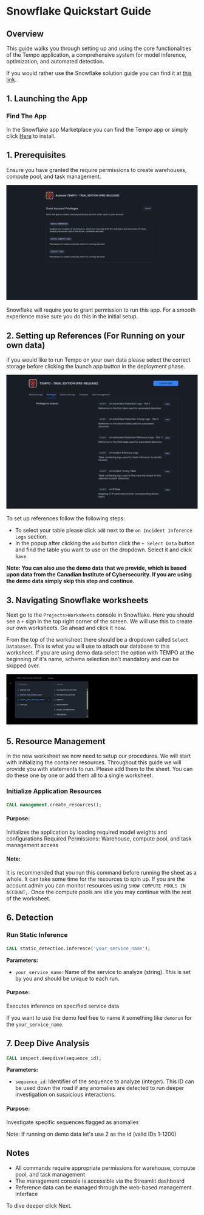 # Snowflake Quickstart Guide

## Overview
This guide walks you through setting up and using the core functionalities of the Tempo application, a comprehensive system for model inference, optimization, and automated detection.

If you would rather use the Snowflake solution guide you can find it at [this link](https://quickstarts.snowflake.com/guide/getting_started_with_tempo_and_snowflake/index.html#0).

## 1. Launching the App

### Find The App
In the Snowflake app Marketplace you can find the Tempo app or simply click [Here](https://app.snowflake.com/marketplace/listing/GZTYZOYXHNX/deeptempo-cybersecurity-tempo-cybersecurity-incident-identification-via-deep-learning?search=tempo) to install.  


## 1. Prerequisites
Ensure you have granted the require permissions to create warehouses, compute pool, and task management.

![permissions page](assets/tempo_permissions.png)

Snowflake will require you to grant permission to run this app.  For a smooth experience make sure you do this in the initial setup.

## 2. Setting up References (For Running on your own data)

if you would like to run Tempo on your own data please select the correct storage before clicking the launch app button in the deployment phase.

![reference page](assets/reference_page.png)

To set up references follow the following steps:

- To select your table please click `add` next to the `on Incident Inference Logs` section. 
- In the popup after clicking the `add` button click the `+ Select Data` button and find the table you want to use on the dropdown.  Select it and click `Save`.

**Note: You can also use the demo data that we provide, which is based upon data from the Canadian Institute of Cybersecurity.  If you are using the demo data simply skip this step and continue.**


## 3. Navigating Snowflake worksheets

Next go to the `Projects>Worksheets` console in Snowflake. Here you should see a `+` sign in the top right corner of the screen.  We will use this to create our own worksheets. Go ahead and click it now. 

From the top of the worksheet there should be a dropdown called `Select Databases`.  This is what you will use to attach our database to this worksheet.  If you are using demo data select the option with TEMPO at the beginning of it's name, schema selection isn't mandatory and can be skipped over.

![database_selection](assets/database_selection.png)


## 5. Resource Management

In the new worksheet we now need to setup our procedures. We will start with initializing the container resources. Throughout this guide we will provide you with statements to run.  Please add them to the sheet. You can do these one by one or add them all to a single worksheet.

### Initialize Application Resources
```sql
CALL management.create_resources();
```
#### Purpose: 
Initializes the application by loading required model weights and configurations
Required Permissions: Warehouse, compute pool, and task management access

#### Note:
It is recommended that you run this command before running the sheet as a whole.  It can take some time for the resources to spin up.  If you are the account admin you can monitor resources using `SHOW COMPUTE POOLS IN ACCOUNT;`. Once the compute pools are idle you may continue with the rest of the worksheet.

## 6. Detection

### Run Static Inference
```sql
CALL static_detection.inference('your_service_name');
```
**Parameters:**
- `your_service_name`: Name of the service to analyze (string).  This is set by you and should be unique to each run.
#### Purpose: 
Executes inference on specified service data

If you want to use the demo feel free to name it something like `demorun` for the `your_service_name`.

## 7. Deep Dive Analysis
```sql
CALL inspect.deepdive(sequence_id);
```
**Parameters:**
- `sequence_id`: Identifier of the sequence to analyze (integer). This ID can be used down the road if any anomalies are detected to run deeper investigation on suspicious interactions. 
#### Purpose: 
Investigate specific sequences flagged as anomalies

Note: If running on demo data let's use 2 as the id (valid IDs 1-1200)

## Notes
- All commands require appropriate permissions for warehouse, compute pool, and task management
- The management console is accessible via the Streamlit dashboard
- Reference data can be managed through the web-based management interface


To dive deeper click Next.
